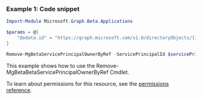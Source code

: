 ### Example 1: Code snippet

```powershellImport-Module Microsoft.Graph.Beta.Applications

$params = @{
	"@odata.id" = "https://graph.microsoft.com/v1.0/directoryObjects/{id}"
}

Remove-MgBetaServicePrincipalOwnerByRef -ServicePrincipalId $servicePrincipalId -DirectoryObjectId $directoryObjectId -BodyParameter $params
```
This example shows how to use the Remove-MgBetaBetaServicePrincipalOwnerByRef Cmdlet.
To learn about permissions for this resource, see the [permissions reference](/graph/permissions-reference).

